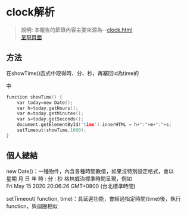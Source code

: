 # clock解析
> 說明: 本報告的節錄內容主要來源為--[clock.html](https://github.com/ccccourse/wp/blob/master/code/05-js/clock.html)  
[呈現頁面](https://ccccourse.github.io/wp/code/05-js/clock.html)  
## 方法 
在showTime()函式中取得時、分、秒，再塞回id為time的<div>中    
```c
function showTime() {
    var today=new Date();
    var h=today.getHours();
    var m=today.getMinutes();
    var s=today.getSeconds();
    document.getElementById('time').innerHTML = h+":"+m+":"+s;
    setTimeout(showTime,1000);
}
```
## 個人總結

new Date()：一種物件，內含各種時間數值，如果沒特別設定格式，會以  
星期 月  日  年  時 : 分 : 秒 格林威治標準時間呈現，例如  
Fri May 15 2020 20:06:26 GMT+0800 (台北標準時間)  

setTimeout( function, time)：具延遲功能，會經過指定時間(time)後，執行function，與迴圈相似
